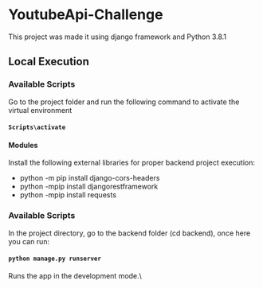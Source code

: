 # YoutubeApi-Challenge

This project was made it using django framework and Python 3.8.1

## Local Execution

### Available Scripts

Go to the project folder and run the following command to activate the virtual environment
#### `Scripts\activate`


#### Modules

  Install the following external libraries for proper backend project execution:

- python -m pip install django-cors-headers
- python -mpip install djangorestframework
- python -mpip install requests


### Available Scripts

In the project directory, go to the backend folder (cd backend), once here you can run:

#### `python manage.py runserver`

Runs the app in the development mode.\

